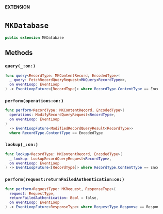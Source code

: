 **EXTENSION**

# `MKDatabase`
```swift
public extension MKDatabase
```

## Methods
### `query(_:on:)`

```swift
func query<RecordType: MKContentRecord, EncodedType>(
  _ query: FetchRecordQueryRequest<MKQuery<RecordType>>,
  on eventLoop: EventLoop
) -> EventLoopFuture<[RecordType]> where RecordType.ContentType == EncodedType
```

### `perform(operations:on:)`

```swift
func perform<RecordType: MKContentRecord, EncodedType>(
  operations: ModifyRecordQueryRequest<RecordType>,
  on eventLoop: EventLoop
)
  -> EventLoopFuture<ModifiedRecordQueryResult<RecordType>>
  where RecordType.ContentType == EncodedType
```

### `lookup(_:on:)`

```swift
func lookup<RecordType: MKContentRecord, EncodedType>(
  _ lookup: LookupRecordQueryRequest<RecordType>,
  on eventLoop: EventLoop
) -> EventLoopFuture<[RecordType]> where RecordType.ContentType == EncodedType
```

### `perform(request:returnFailedAuthentication:on:)`

```swift
func perform<RequestType: MKRequest, ResponseType>(
  request: RequestType,
  returnFailedAuthentication: Bool = false,
  on eventLoop: EventLoop
) -> EventLoopFuture<ResponseType> where RequestType.Response == ResponseType
```
